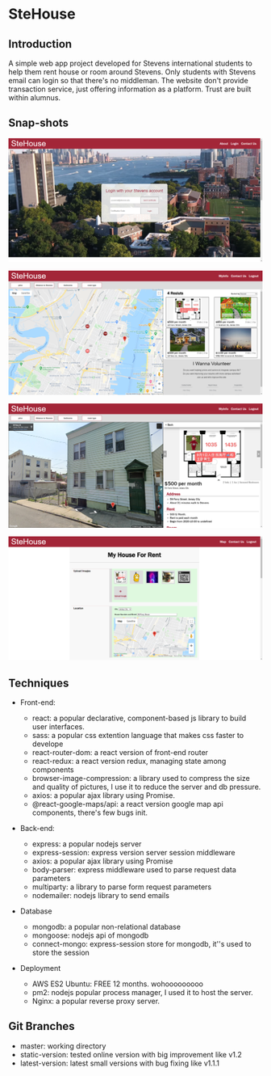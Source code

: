 # SteHouse

## Introduction

A simple web app project developed for Stevens international students to help them rent house or room around Stevens. Only students with Stevens email can login so that there's no middleman. The website don't provide transaction service, just offering information as a platform. Trust are built within alumnus.

## Snap-shots

![image-20201030195523899](img/image-20201030195523899.png)

![image-20201030195632159](img/image-20201030195632159.png)

![image-20201030195657409](img/image-20201030195657409.png)

![image-20201030195729686](img/image-20201030195729686.png)

## Techniques

* Front-end:
  * react: a popular declarative, component-based js library to build user interfaces.
  * sass: a popular css extention language that makes css faster to develope
  * react-router-dom: a react version of front-end router
  * react-redux: a react version redux, managing state among components
  * browser-image-compression: a library used to compress the size and quality of pictures, I use it to reduce the server and db pressure.
  * axios: a popular ajax library using Promise. 
  * @react-google-maps/api: a react version google map api components, there's few bugs init.

* Back-end:
  * express: a popular nodejs server
  * express-session: express version server session middleware
  * axios: a popular ajax library using Promise
  * body-parser: express middleware used to parse request data parameters
  * multiparty: a library to parse form request parameters
  * nodemailer: nodejs library to send emails

* Database
  * mongodb: a popular non-relational database
  * mongoose: nodejs api of mongodb
  * connect-mongo: express-session store for mongodb, it''s used to store the session 
* Deployment
  * AWS ES2 Ubuntu: FREE 12 months. wohooooooooo
  * pm2: nodejs popular process manager, I used it to host the server.
  * Nginx: a popular reverse proxy server.

## Git Branches

* master: working directory
* static-version: tested online version with big improvement like v1.2
* latest-version: latest small versions with bug fixing like v1.1.1

## 